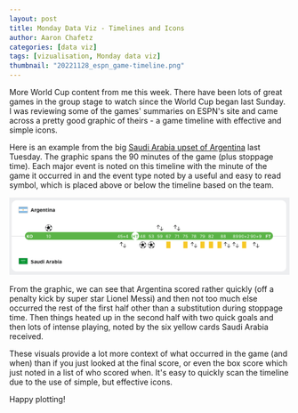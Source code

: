```yaml
---
layout: post
title: Monday Data Viz - Timelines and Icons
author: Aaron Chafetz
categories: [data viz]
tags: [vizualisation, Monday data viz]
thumbnail: "20221128_espn_game-timeline.png"
---
```


More World Cup content from me this week. There have been lots of great games in the group stage to watch since the World Cup began last Sunday. I was reviewing some of the games' summaries on ESPN's site and came across a pretty good graphic of theirs - a game timeline with effective and simple icons.

Here is an example from the big [Saudi Arabia upset of Argentina](https://www.espn.com/soccer/match/_/gameId/633794) last Tuesday. The graphic spans the 90 minutes of the game (plus stoppage time). Each major event is noted on this timeline with the minute of the game it occurred in and the event type noted by a useful and easy to read symbol, which is placed above or below the timeline based on the team.

![game timeline with icons depictin events by team](/assets/img/posts/20221128_espn_game-timeline.png)

From the graphic, we can see that Argentina scored rather quickly (off a penalty kick by super star Lionel Messi) and then not too much else occurred the rest of the first half other than a substitution during stoppage time. Then things heated up in the second half with two quick goals and then lots of intense playing, noted by the six yellow cards Saudi Arabia received.

These visuals provide a lot more context of what occurred in the game (and when) than if you just looked at the final score, or even the box score which just noted in a list of who scored when. It's easy to quickly scan the timeline due to the use of simple, but effective icons.

Happy plotting!